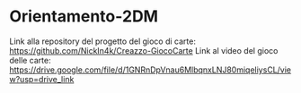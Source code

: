 # Orientamento-2DM
Link alla repository del progetto del gioco di carte: https://github.com/NickIn4k/Creazzo-GiocoCarte
Link al video del gioco delle carte: https://drive.google.com/file/d/1GNRnDpVnau6MlbqnxLNJ80miqeliysCL/view?usp=drive_link
